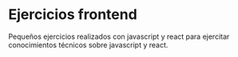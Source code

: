 # Ejercicios frontend

Pequeños ejercicios realizados con javascript y react para ejercitar conocimientos técnicos sobre javascript y react.
